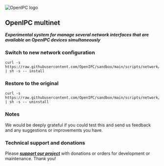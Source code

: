 ![OpenIPC logo][logo]

## OpenIPC multinet
**_Experimental system for manage several network interfaces that are available on OpenIPC devices simultaneously_**


### Switch to new network configuration
```
curl -s https://raw.githubusercontent.com/OpenIPC/sandbox/main/scripts/network/multinet | sh -s -- install
```


### Restore to the original
```
curl -s https://raw.githubusercontent.com/OpenIPC/sandbox/main/scripts/network/multinet | sh -s -- uninstall
```


### Notes
We would be deeply grateful if you could test this and send us feedback and any suggestions or improvements you have.


### Technical support and donations

Please **_[support our project](https://openipc.org/support-open-source)_** with donations or orders for development or maintenance. Thank you!


[logo]: https://openipc.org/assets/openipc-logo-black.svg
